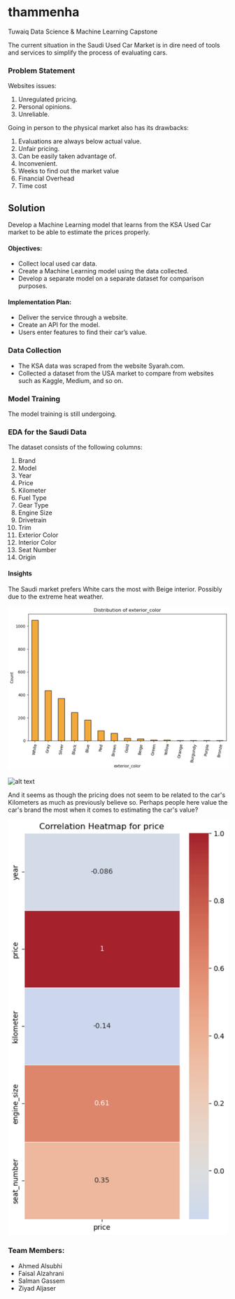 # thammenha
Tuwaiq Data Science &amp; Machine Learning Capstone

The current situation in the Saudi Used Car Market is in dire need of tools and services to simplify the process of evaluating cars.

### Problem Statement
Websites issues:
 1. Unregulated pricing.
 2. Personal opinions.
 3. Unreliable.

Going in person to the physical market also has its drawbacks:

 1. Evaluations are always below actual value.
 2. Unfair pricing.
 3. Can be easily taken advantage of.
 4. Inconvenient.
 5. Weeks to find out the market value
 6. Financial Overhead
 7. Time cost

## Solution

Develop a Machine Learning model that learns from the KSA Used Car market to be able to estimate the prices properly.

#### Objectives:
 - Collect local used car data.
 - Create a Machine Learning model using the data collected.
 - Develop a separate model on a separate dataset for comparison purposes.

#### Implementation Plan:
 - Deliver the service through a website.
 - Create an API for the model.
 - Users enter features to find their car’s value.

### Data Collection

 - The KSA data was scraped from the website Syarah.com.
 - Collected a dataset from the USA market to compare from websites such as Kaggle, Medium, and so on.

### Model Training

The model training is still undergoing.

### EDA for the Saudi Data

The dataset consists of the following columns:

1. Brand
2. Model
3. Year
4. Price
5. Kilometer
6. Fuel Type
7. Gear Type
8. Engine Size
9. Drivetrain
10. Trim
11. Exterior Color
12. Interior Color
13. Seat Number
14. Origin

#### Insights

The Saudi market prefers White cars the most with Beige interior. Possibly due to the extreme heat weather.

![alt text](ext_color.png)

![alt text](int_color)

And it seems as though the pricing does not seem to be related to the car's Kilometers as much as previously believe so. Perhaps people here value the car's brand the most when it comes to estimating the car's value?

![alt text](corr.png)

### Team Members:

 - Ahmed Alsubhi
 - Faisal Alzahrani
 - Salman Gassem
 - Ziyad Aljaser
